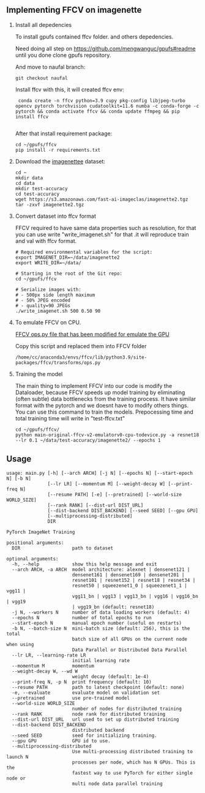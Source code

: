 ## Implementing FFCV on imagenette

1. Install all depedencies

   To install gpufs contained ffcv folder. and others depedencies.
    
   Need doing all step on https://github.com/mengwanguc/gpufs#readme until you done clone gpufs repository.

   And move to naufal branch:
   ```
   git checkout naufal
   ```

   Install ffcv with this, it will created ffcv env:
   ```
    conda create -n ffcv python=3.9 cupy pkg-config libjpeg-turbo opencv pytorch torchvision cudatoolkit=11.6 numba -c conda-forge -c pytorch && conda activate ffcv && conda update ffmpeg && pip install ffcv
                    
   ```

   After that install requirement package:
   ```
   cd ~/gpufs/ffcv
   pip install -r requirements.txt
   ```

2. Download the [imagenettee](https://github.com/fastai/imagenette) dataset:

   ```
   cd ~
   mkdir data
   cd data
   mkdir test-accuracy
   cd test-accuracy
   wget https://s3.amazonaws.com/fast-ai-imageclas/imagenette2.tgz
   tar -zxvf imagenette2.tgz
   ```
   
3. Convert dataset into ffcv format

   FFCV required to have same data properties such as resolution, for that you can use write "write_imagenet.sh" for that .it will reproduce train and val with ffcv format.

   ```
   # Required environmental variables for the script:
   export IMAGENET_DIR=~/data/imagenette2
   export WRITE_DIR=~/data/

   # Starting in the root of the Git repo:
   cd ~/gpufs/ffcv

   # Serialize images with:
   # - 500px side length maximum
   # - 50% JPEG encoded
   # - quality=90 JPEGs
   ./write_imagenet.sh 500 0.50 90
   ```
5. To emulate FFCV on CPU.
   
   [FFCV ops.py file that has been modified for emulate the GPU](https://github.com/NaufalRezkyA/ffcv-emulator/blob/main/ffcv/transforms/ops.py)
   
   Copy this script and replaced them into FFCV folder
   ```
   /home/cc/anaconda3/envs/ffcv/lib/python3.9/site-packages/ffcv/transforms/ops.py
   ```
   
   
7. Training the model

   The main thing to implement FFCV into our code is modify the Dataloader, because FFCV speeds up model training by eliminating (often subtle) data bottlenecks from the training process. It have similar format with the pytorch and we doesnt have to modify others things. You can use this command to train the models. Prepocessing time and total training time will write in "test-ffcv.txt"

   ```
   cd ~/gpufs/ffcv/
   python main-original-ffcv-v2-emulatorv0-cpu-todevice.py -a resnet18 --lr 0.1 ~/data/test-accuracy/imagenette2/ --epochs 1
   ```

   
## Usage

```
usage: main.py [-h] [--arch ARCH] [-j N] [--epochs N] [--start-epoch N] [-b N]
               [--lr LR] [--momentum M] [--weight-decay W] [--print-freq N]
               [--resume PATH] [-e] [--pretrained] [--world-size WORLD_SIZE]
               [--rank RANK] [--dist-url DIST_URL]
               [--dist-backend DIST_BACKEND] [--seed SEED] [--gpu GPU]
               [--multiprocessing-distributed]
               DIR

PyTorch ImageNet Training

positional arguments:
  DIR                   path to dataset

optional arguments:
  -h, --help            show this help message and exit
  --arch ARCH, -a ARCH  model architecture: alexnet | densenet121 |
                        densenet161 | densenet169 | densenet201 |
                        resnet101 | resnet152 | resnet18 | resnet34 |
                        resnet50 | squeezenet1_0 | squeezenet1_1 | vgg11 |
                        vgg11_bn | vgg13 | vgg13_bn | vgg16 | vgg16_bn | vgg19
                        | vgg19_bn (default: resnet18)
  -j N, --workers N     number of data loading workers (default: 4)
  --epochs N            number of total epochs to run
  --start-epoch N       manual epoch number (useful on restarts)
  -b N, --batch-size N  mini-batch size (default: 256), this is the total
                        batch size of all GPUs on the current node when using
                        Data Parallel or Distributed Data Parallel
  --lr LR, --learning-rate LR
                        initial learning rate
  --momentum M          momentum
  --weight-decay W, --wd W
                        weight decay (default: 1e-4)
  --print-freq N, -p N  print frequency (default: 10)
  --resume PATH         path to latest checkpoint (default: none)
  -e, --evaluate        evaluate model on validation set
  --pretrained          use pre-trained model
  --world-size WORLD_SIZE
                        number of nodes for distributed training
  --rank RANK           node rank for distributed training
  --dist-url DIST_URL   url used to set up distributed training
  --dist-backend DIST_BACKEND
                        distributed backend
  --seed SEED           seed for initializing training.
  --gpu GPU             GPU id to use.
  --multiprocessing-distributed
                        Use multi-processing distributed training to launch N
                        processes per node, which has N GPUs. This is the
                        fastest way to use PyTorch for either single node or
                        multi node data parallel training
```
